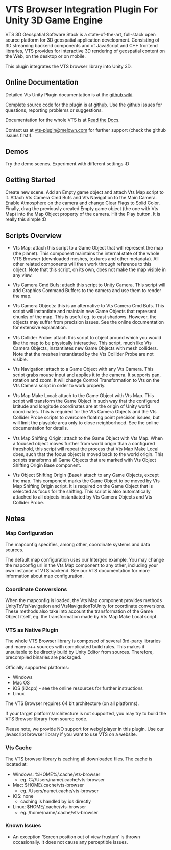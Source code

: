 # VTS Browser Integration Plugin For Unity 3D Game Engine

VTS 3D Geospatial Software Stack is a state-of-the-art, full-stack open source platform for 3D geospatial application development.
Consisting of 3D streaming backend components and of JavaScript and C++ frontend libraries, VTS provides for interactive 3D rendering of geospatial content on the Web, on the desktop or on mobile.

This plugin integrates the VTS browser library into Unity 3D.

## Online Documentation

Detailed Vts Unity Plugin documentation is at the
[github wiki](https://github.com/Melown/vts-browser-unity-plugin/wiki).

Complete source code for the plugin is at
[github](https://github.com/Melown/vts-browser-unity-plugin).
Use the github issues for questions, reporting problems or suggestions.

Documentation for the whole VTS is at
[Read the Docs](https://melown.readthedocs.io).

Contact us at vts-plugin@melown.com for further support (check the github issues first!).

## Demos

Try the demo scenes.
Experiment with different settings :D

## Getting Started

Create new scene.
Add an Empty game object and attach Vts Map script to it.
Attach Vts Camera Cmd Bufs and Vts Navigation to the Main Camera.
Enable Atmosphere on the camera and change Clear Flags to Solid Color.
Finally, drag the previously created Empty game object (the one with Vts Map) into the Map Object property of the camera.
Hit the Play button. It is really this simple :D

## Scripts Overview

- Vts Map: attach this script to a Game Object that will represent the map (the planet).
  This component maintains the internal state of the whole VTS Browser (downloaded meshes, textures and other metadata).
  All other related components will then work through reference to this object.
  Note that this script, on its own, does not make the map visible in any view.

- Vts Camera Cmd Bufs: attach this script to Unity Camera.
  This script will add Graphics Command Buffers to the camera and use them to render the map.

- Vts Camera Objects: this is an alternative to Vts Camera Cmd Bufs.
  This script will instantiate and maintain new Game Objects that represent chunks of the map.
  This is useful eg. to cast shadows.
  However, the objects may suffer from precision issues.
  See the online documentation for extensive explanation.

- Vts Collider Probe: attach this script to object around which you would like the map to be physically interactive.
  This script, much like Vts Camera Objects, instantiates new Game Objects with mesh colliders.
  Note that the meshes instantiated by the Vts Collider Probe are not visible.

- Vts Navigation: attach to a Game Object with any Vts Camera.
  This script grabs mouse input and applies it to the camera. It supports pan, rotation and zoom.
  It will change Control Transformation to Vts on the Vts Camera script in order to work properly.

- Vts Map Make Local: attach to the Game Object with Vts Map.
  This script will transform the Game Object in such way that the configured latitude and longitude coordinates are at the origin of Unity world coordinates.
  This is required for the Vts Camera Objects and the Vts Collider Probe scripts to overcome floating point precision issues, but will limit the playable area only to close neighborhood.
  See the online documentation for details.

- Vts Map Shifting Origin: attach to the Game Object with Vts Map.
  When a focused object moves further from world origin than a configured threshold, this script will repeat the process that Vts Map Make Local does, such that the focus object is moved back to the world origin.
  This scripts transforms all Game Objects that are marked with Vts Object Shifting Origin Base component.

- Vts Object Shifting Origin (Base): attach to any Game Objects, except the map.
  This component marks the Game Object to be moved by Vts Map Shifting Origin script.
  It is required on the Game Object that is selected as focus for the shifting.
  This script is also automatically attached to all objects instantiated by Vts Camera Objects and Vts Collider Probe.

## Notes

### Map Configuration

The mapconfig specifies, among other, coordinate systems and data sources.

The default map configuration uses our Intergeo example.
You may change the mapconfig url in the Vts Map component to any other, including your own instance of VTS backend.
See our VTS documentation for more information about map configuration.

### Coordinate Conversions

When the mapconfig is loaded, the Vts Map component provides methods UnityToVtsNavigation and VtsNavigationToUnity for coordinate conversions.
These methods also take into account the transformation of the Game Object itself, eg. the transformation made by Vts Map Make Local script.

### VTS as Native Plugin

The whole VTS Browser library is composed of several 3rd-party libraries and many c++ sources with complicated build rules.
This makes it unsuitable to be directly build by Unity Editor from sources.
Therefore, precompiled binaries are packaged.

Officially supported platforms:
- Windows
- Mac OS
- iOS (il2cpp) - see the online resources for further instructions
- Linux

The VTS Browser requires 64 bit architecture (on all platforms).

If your target platform/architecture is not supported, you may try to build the VTS Browser library from source code.

Please note, we provide NO support for webgl player in this plugin.
Use our javascript browser library if you want to use VTS on a website.

### Vts Cache

The VTS browser library is caching all downloaded files.
The cache is located at:
- Windows: %HOME%/.cache/vts-browser
  - eg. C://Users/name/.cache/vts-browser
- Mac: $HOME/.cache/vts-browser
  - eg. /Users/name/.cache/vts-browser
- iOS: none
  - caching is handled by ios directly
- Linux: $HOME/.cache/vts-browser
  - eg. /home/name/.cache/vts-browser

### Known Issues

- An exception 'Screen position out of view frustum' is thrown occasionally.
  It does not cause any perceptible issues.
